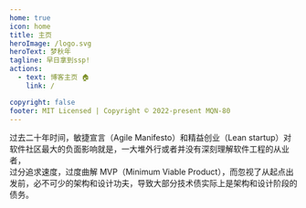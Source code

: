 ```yaml
---
home: true
icon: home
title: 主页
heroImage: /logo.svg
heroText: 梦秋年
tagline: 早日拿到ssp!
actions:
  - text: 博客主页 🏠
    link: /

copyright: false
footer: MIT Licensed | Copyright © 2022-present MQN-80
---
```


过去二十年时间，敏捷宣言（Agile Manifesto）和精益创业（Lean startup）对软件社区最大的负面影响就是，一大堆外行或者并没有深刻理解软件工程的从业者，  
过分追求速度，过度曲解 MVP（Minimum Viable Product），而忽视了从起点出发前，必不可少的架构和设计功夫，导致大部分技术债实际上是架构和设计阶段的债务。
